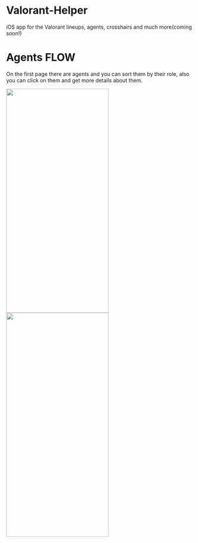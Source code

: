 # Valorant-Helper

iOS app for the Valorant lineups, agents, crosshairs and much more(coming soon!)

# Agents FLOW

On the first page there are agents and you can sort them by their role, also you can click on them and get more details about them.

<img src="https://i.ibb.co/t2MsPkP/Simulator-Screen-Shot-i-Phone-11-Pro-Max-2022-03-23-at-15-45-40.png" width="276" height="600">

<img src="https://i.ibb.co/Yb1vB8F/Simulator-Screen-Shot-i-Phone-11-Pro-Max-2022-03-23-at-15-45-48.png" width="276" height="600">

